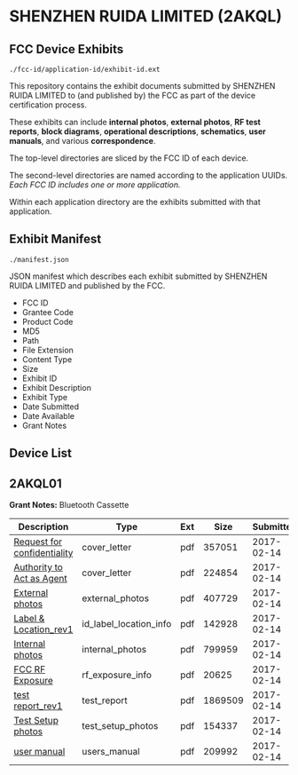 # SHENZHEN RUIDA LIMITED (2AKQL)
## FCC Device Exhibits

```
./fcc-id/application-id/exhibit-id.ext
```

This repository contains the exhibit documents submitted by SHENZHEN RUIDA LIMITED to (and published by) the FCC as part of the device certification process.

These exhibits can include **internal photos**, **external photos**, **RF test reports**, **block diagrams**, **operational descriptions**, **schematics**, **user manuals**, and various **correspondence**.

The top-level directories are sliced by the FCC ID of each device.

The second-level directories are named according to the application UUIDs. *Each FCC ID includes one or more application.*

Within each application directory are the exhibits submitted with that application. 

## Exhibit Manifest

```
./manifest.json
```

JSON manifest which describes each exhibit submitted by SHENZHEN RUIDA LIMITED and published by the FCC.

- FCC ID
- Grantee Code
- Product Code
- MD5
- Path
- File Extension
- Content Type
- Size
- Exhibit ID
- Exhibit Description
- Exhibit Type
- Date Submitted
- Date Available
- Grant Notes

## Device List
## 2AKQL01
**Grant Notes:** Bluetooth Cassette

| Description | Type | Ext | Size | Submitted | Available |
| ----------- | ---- | --- | ---- | --------- | --------- |
| [Request for confidentiality](2AKQL01/f0005c3fabb0df62a7e8e0aeda05e2c3/3282860.pdf) | cover_letter | pdf | 357051 | 2017-02-14 | 2017-02-15 |
| [Authority to Act as Agent](2AKQL01/f0005c3fabb0df62a7e8e0aeda05e2c3/3282861.pdf) | cover_letter | pdf | 224854 | 2017-02-14 | 2017-02-15 |
| [External photos](2AKQL01/f0005c3fabb0df62a7e8e0aeda05e2c3/3282862.pdf) | external_photos | pdf | 407729 | 2017-02-14 | 2017-02-15 |
| [Label & Location_rev1](2AKQL01/f0005c3fabb0df62a7e8e0aeda05e2c3/3282864.pdf) | id_label_location_info | pdf | 142928 | 2017-02-14 | 2017-02-15 |
| [Internal photos](2AKQL01/f0005c3fabb0df62a7e8e0aeda05e2c3/3282828.pdf) | internal_photos | pdf | 799959 | 2017-02-14 | 2017-02-15 |
| [FCC RF Exposure](2AKQL01/f0005c3fabb0df62a7e8e0aeda05e2c3/3282866.pdf) | rf_exposure_info | pdf | 20625 | 2017-02-14 | 2017-02-15 |
| [test report_rev1](2AKQL01/f0005c3fabb0df62a7e8e0aeda05e2c3/3282868.pdf) | test_report | pdf | 1869509 | 2017-02-14 | 2017-02-15 |
| [Test Setup photos](2AKQL01/f0005c3fabb0df62a7e8e0aeda05e2c3/3282834.pdf) | test_setup_photos | pdf | 154337 | 2017-02-14 | 2017-02-15 |
| [user manual](2AKQL01/f0005c3fabb0df62a7e8e0aeda05e2c3/3282870.pdf) | users_manual | pdf | 209992 | 2017-02-14 | 2017-02-15 |
